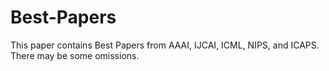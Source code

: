 # Best-Papers

This paper contains Best Papers from AAAI, IJCAI, ICML, NIPS, and ICAPS.
There may be some omissions.
